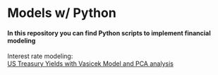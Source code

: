 # Models w/ Python

#### In this repository you can find Python scripts to implement financial modeling

Interest rate modeling:\
[US Treasury Yields with Vasicek Model and PCA analysis](https://github.com/Colexd0124/Models/blob/main/US_treasury_yield_PCA_Vasicek.ipynb)
